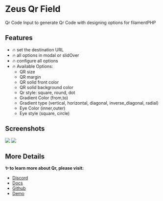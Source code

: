# Zeus Qr Field

Qr Code Input to generate Qr Code with designing options for filamentPHP

## Features

- 🔥 set the destination URL
- 🔥 all options in modal or slidOver
- 🔥 configure all options
- 🔥 Available Options:
    - QR size
    - QR margin
    - QR solid front color
    - QR solid background color
    - Qr style: square, round, dot
    - Gradient Color (from,to)
    - Gradient type (vertical, horizontal, diagonal, inverse_diagonal, radial)
    - Eye Color (inner,outer)
    - Eye style (square, circle)

## Screenshots

![](https://larazeus.com/images/screenshots/qr/form-1.webp)
![](https://larazeus.com/images/screenshots/qr/form-2.webp)

## More Details
**✨ to learn more about Qr, please visit:**

- [Discord](https://discord.com/channels/883083792112300104/1184785550964686919)
- [Docs](https://larazeus.com/docs/qr)
- [Github](https://github.com/lara-zeus/qr)
- [Demo](https://demo.larazeus.com/admin/components-demo/qr-code)
